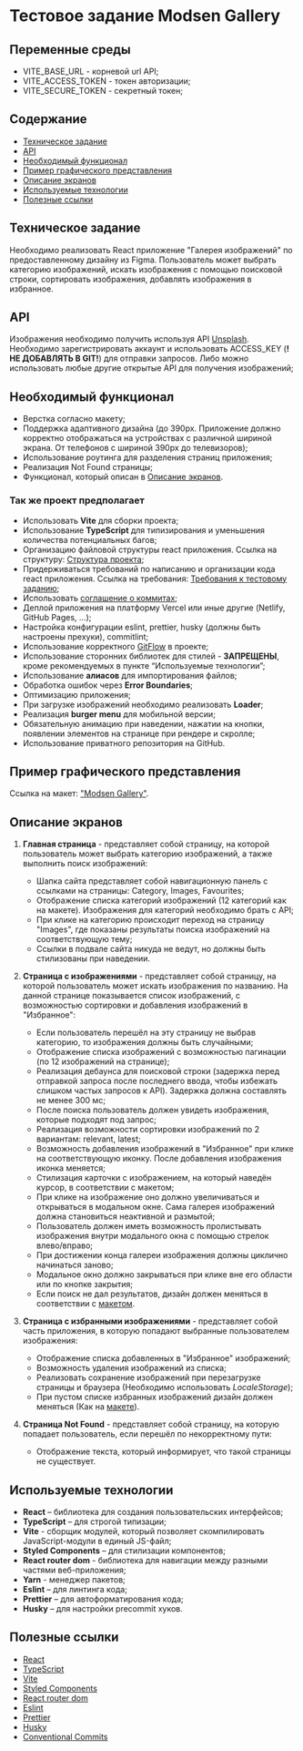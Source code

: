 # Тестовое задание Modsen Gallery


## Переменные среды
- VITE_BASE_URL - корневой url API;
- VITE_ACCESS_TOKEN - токен авторизации;
- VITE_SECURE_TOKEN - секретный токен;

## Содержание

- [Техническое задание](#Техническое-задание)
- [API](#API)
- [Необходимый функционал](#Необходимый-функционал)
- [Пример графического представления](#Пример-графического-представления)
- [Описание экранов](#Описание-экранов)
- [Используемые технологии](#Используемые-технологии)
- [Полезные ссылки](#Полезные-ссылки)

## Техническое задание

Необходимо реализовать React приложение "Галерея изображений" по предоставленному дизайну из Figma. Пользователь может выбрать категорию изображений, искать изображения с помощью поисковой строки, сортировать изображения, добавлять изображения в избранное.

## API

Изображения необходимо получить используя API [Unsplash](https://unsplash.com/documentation). Необходимо зарегистрировать аккаунт и использовать ACCESS_KEY (**!НЕ ДОБАВЛЯТЬ В GIT!**) для отправки запросов. Либо можно использовать любые другие открытые API для получения изображений;

## Необходимый функционал

- Верстка согласно макету;
- Поддержка адаптивного дизайна (до 390px. Приложение должно корректно отображаться на устройствах с различной шириной экрана. От телефонов с шириной 390px до телевизоров);
- Использование роутинга для разделения страниц приложения;
- Реализация Not Found страницы;
- Функционал, который описан в [Описание экранов](#Описание-экранов).

### Так же проект предполагает

- Использовать **Vite** для сборки проекта;
- Использование **TypeScript** для типизирования и уменьшения количества потенциальных багов;
- Организацию файловой структуры react приложения. Ссылка на структуру: [Cтруктура проекта](https://github.com/mkrivel/structure);
- Придерживаться требований по написанию и организации кода react приложения. Ссылка на требования: [Требования к тестовому заданию](https://github.com/annaprystavka/requirements);
- Использовать [соглашение о коммитах](https://www.conventionalcommits.org/ru/v1.0.0/);
- Деплой приложения на платформу Vercel или иные другие (Netlify, GitHub Pages, ...);
- Настройка конфигурации eslint, prettier, husky (должны быть настроены прехуки), commitlint;
- Использование корректного [GitFlow](https://www.atlassian.com/git/tutorials/comparing-workflows/gitflow-workflow) в проекте;
- Использование сторонних библиотек для стилей - **ЗАПРЕЩЕНЫ**, кроме рекомендуемых в пункте “Используемые технологии”;
- Использование **алиасов** для импортирования файлов;
- Обработка ошибок через **Error Boundaries**;
- Оптимизацию приложения;
- При загрузке изображений необходимо реализовать **Loader**;
- Реализация **burger menu** для мобильной версии;
- Обязательную анимацию при наведении, нажатии на кнопки, появлении элементов на странице при рендере и скролле;
- Использование приватного репозитория на GitHub.

## Пример графического представления

Ссылка на макет: ["Modsen Gallery"](<https://www.figma.com/design/zk7fLjKHubNQQafUKpiooc/Modsen-gallery-(React)?node-id=0-1&t=lCEZn6vpBOUHnVOy-1>).

## Описание экранов

1. **Главная страница** - представляет собой страницу, на которой пользователь может выбрать категорию изображений, а также выполнить поиск изображений:

   - Шапка сайта представляет собой навигационную панель с ссылками на страницы: Category, Images, Favourites;
   - Отображение списка категорий изображений (12 категорий как на макете). Изображения для категорий необходимо брать с API;
   - При клике на категорию происходит переход на страницу "Images", где показаны результаты поиска изображений на соответствующую тему;
   - Ссылки в подвале сайта никуда не ведут, но должны быть стилизованы при наведении.

2. **Страница с изображениями** - представляет собой страницу, на которой пользователь может искать изображения по названию. На данной странице показывается список изображений, с возможностью сортировки и добавления изображений в "Избранное":

   - Если пользователь перешёл на эту страницу не выбрав категорию, то изображения должны быть случайными;
   - Отображение списка изображений с возможностью пагинации (по 12 изображений на странице);
   - Реализация дебаунса для поисковой строки (задержка перед отправкой запроса после последнего ввода, чтобы избежать слишком частых запросов к API). Задержка должна составлять не менее 300 мс;
   - После поиска пользователь должен увидеть изображения, которые подходят под запрос;
   - Реализация возможности сортировки изображений по 2 вариантам: relevant, latest;
   - Возможность добавления изображений в "Избранное" при клике на соответствующую иконку. После добавления изображения иконка меняется;
   - Стилизация карточки с изображением, на который наведён курсор, в соответствии с макетом;
   - При клике на изображение оно должно увеличиваться и открываться в модальном окне. Сама галерея изображений должна становиться неактивной и размытой;
   - Пользователь должен иметь возможность пролистывать изображения внутри модального окна с помощью стрелок влево/вправо;
   - При достижении конца галереи изображения должны циклично начинаться заново;
   - Модальное окно должно закрываться при клике вне его области или по кнопке закрытия;
   - Если поиск не дал результатов, дизайн должен меняться в соответствии с [макетом](<https://www.figma.com/design/zk7fLjKHubNQQafUKpiooc/Modsen-gallery-(React)?node-id=40-6&t=wMjotNAprkRertL3-0>).

3. **Страница с избранными изображениями** - представляет собой часть приложения, в которую попадают выбранные пользователем изображения:

   - Отображение списка добавленных в "Избранное" изображений;
   - Возможность удаления изображений из списка;
   - Реализовать сохранение изображений при перезагрузке страницы и браузера (Необходимо использовать _LocaleStorage_);
   - При пустом списке избранных изображений дизайн должен меняться (Как на [макете](<https://www.figma.com/design/zk7fLjKHubNQQafUKpiooc/Modsen-gallery-(React)?node-id=11-345&t=wMjotNAprkRertL3-0>)).

4. **Страница Not Found** - представляет собой страницу, на которую попадает пользователь, если перешёл по некорректному пути:

   - Отображение текста, который информирует, что такой страницы не существует.

## Используемые технологии

- **React** – библиотека для создания пользовательских интерфейсов;
- **TypeScript** – для строгой типизации;
- **Vite** - сборщик модулей, который позволяет скомпилировать JavaScript-модули в единый JS-файл;
- **Styled Components** – для стилизации компонентов;
- **React router dom** - библиотека для навигации между разными частями веб-приложения;
- **Yarn** - менеджер пакетов;
- **Eslint** – для линтинга кода;
- **Prettier** – для автоформатирования кода;
- **Husky** – для настройки precommit хуков.

## Полезные ссылки

- [React](https://reactjs.org/)
- [TypeScript](https://www.typescriptlang.org/)
- [Vite](https://vitejs.dev/)
- [Styled Components](https://styled-components.com/)
- [React router dom](hthttps://reactrouter.com/)
- [Eslint](https://eslint.org/)
- [Prettier](https://prettier.io/)
- [Husky](https://typicode.github.io/husky/)
- [Conventional Commits](https://www.conventionalcommits.org/en/v1.0.0/)
